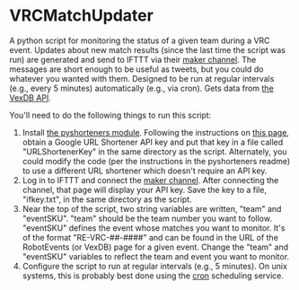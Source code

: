 # VRCMatchUpdater
A python script for monitoring the status of a given team during a VRC event. Updates about new match results (since the last time the script was run) are generated and send to IFTTT via their [maker channel](https://ifttt.com/maker). The messages are short enough to be useful as tweets, but you could do whatever you wanted with them. Designed to be run at regular intervals (e.g., every 5 minutes) automatically (e.g., via cron). Gets data from [the VexDB API](http://vexdb.io/the_data).

You'll need to do the following things to run this script:

1. Install [the pyshorteners module](https://github.com/ellisonleao/pyshorteners). Following the instructions on [this page](https://developers.google.com/url-shortener/v1/getting_started?hl=en), obtain a Google URL Shortener API key and put that key in a file called "URLShortenerKey" in the same directory as the script. Alternately, you could modify the code (per the instructions in the pyshorteners readme) to use a different URL shortener which doesn't require an API key.
2. Log in to IFTTT and connect the [maker channel](https://ifttt.com/maker). After connecting the channel, that page will display your API key. Save the key to a file, "ifkey.txt", in the same directory as the script.
3. Near the top of the script, two string variables are written, "team" and "eventSKU". "team" should be the team number you want to follow. "eventSKU" defines the event whose matches you want to monitor. It's of the format "RE-VRC-##-####" and can be found in the URL of the RobotEvents (or VexDB) page for a given event. Change the "team" and "eventSKU" variables to reflect the team and event you want to monitor.
4. Configure the script to run at regular intervals (e.g., 5 minutes). On unix systems, this is probably best done using the [cron](https://help.ubuntu.com/community/CronHowto) scheduling service.
